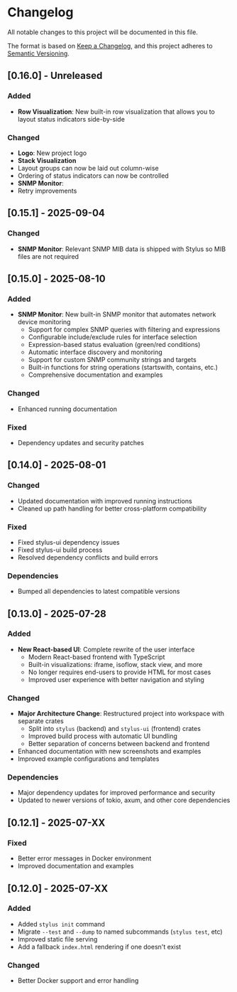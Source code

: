 # Changelog

All notable changes to this project will be documented in this file.

The format is based on [Keep a Changelog](https://keepachangelog.com/en/1.0.0/),
and this project adheres to [Semantic Versioning](https://semver.org/spec/v2.0.0.html).

## [0.16.0] - Unreleased

### Added
- **Row Visualization**: New built-in row visualization that allows you to layout status indicators side-by-side

### Changed
- **Logo**: New project logo
- **Stack Visualization**
 - Layout groups can now be laid out column-wise
 - Ordering of status indicators can now be controlled
- **SNMP Monitor**:
 - Retry improvements

## [0.15.1] - 2025-09-04

### Changed
- **SNMP Monitor**: Relevant SNMP MIB data is shipped with Stylus so MIB files are not required

## [0.15.0] - 2025-08-10

### Added
- **SNMP Monitor**: New built-in SNMP monitor that automates network device monitoring
  - Support for complex SNMP queries with filtering and expressions
  - Configurable include/exclude rules for interface selection
  - Expression-based status evaluation (green/red conditions)
  - Automatic interface discovery and monitoring
  - Support for custom SNMP community strings and targets
  - Built-in functions for string operations (startswith, contains, etc.)
  - Comprehensive documentation and examples

### Changed
- Enhanced running documentation

### Fixed
- Dependency updates and security patches

## [0.14.0] - 2025-08-01

### Changed
- Updated documentation with improved running instructions
- Cleaned up path handling for better cross-platform compatibility

### Fixed
- Fixed stylus-ui dependency issues
- Fixed stylus-ui build process
- Resolved dependency conflicts and build errors

### Dependencies
- Bumped all dependencies to latest compatible versions

## [0.13.0] - 2025-07-28

### Added
- **New React-based UI**: Complete rewrite of the user interface
  - Modern React-based frontend with TypeScript
  - Built-in visualizations: iframe, isoflow, stack view, and more
  - No longer requires end-users to provide HTML for most cases
  - Improved user experience with better navigation and styling

### Changed
- **Major Architecture Change**: Restructured project into workspace with separate crates
  - Split into `stylus` (backend) and `stylus-ui` (frontend) crates
  - Improved build process with automatic UI bundling
  - Better separation of concerns between backend and frontend
- Enhanced documentation with new screenshots and examples
- Improved example configurations and templates

### Dependencies
- Major dependency updates for improved performance and security
- Updated to newer versions of tokio, axum, and other core dependencies

## [0.12.1] - 2025-07-XX

### Fixed
- Better error messages in Docker environment
- Improved documentation and examples

## [0.12.0] - 2025-07-XX

### Added

 - Added `stylus init` command
 - Migrate `--test` and `--dump` to named subcommands (`stylus test`, etc)
 - Improved static file serving
 - Add a fallback `index.html` rendering if one doesn't exist

### Changed
- Better Docker support and error handling
